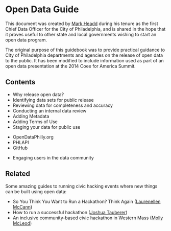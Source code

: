 # Open Data Guide

This document was created by [Mark Headd](http://civic.io/about/) during his tenure as the first Chief Data Officer for the City of Philadelphia, and is shared in the hope that it proves useful to other state and local governments wishing to start an open data program. 

The original purpose of this guidebook was to provide practical guidance to City of Philadelphia departments and agencies on the release of open data to the public. It has been modified to include information used as part of an open data presentation at the 2014 Coee for America Summit.

## Contents

* Why release open data?
* Identifying data sets for public release
* Reviewing data for completeness and accuracy
* Conducting an internal data review
* Adding Metadata
* Adding Terms of Use
* Staging your data for public use
 - OpenDataPhilly.org
 - PHLAPI
 - GitHub
* Engaging users in the data community

## Related

Some amazing guides to running civic hacking events where new things can be built using open data:

* So You Think You Want to Run a Hackathon? Think Again ([Laurenellen McCann](https://medium.com/@elle_mccann/so-you-think-you-want-to-run-a-hackathon-think-again-f96cd7df246a))
* How to run a successful hackathon ([Joshua Tauberer](https://hackathon.guide/))
* An inclusive community-based civic hackathon in Western Mass ([Molly McLeod](http://mollymcleod.com/an-inclusive-community-based-civic-hackathon-in-western-mass/))
